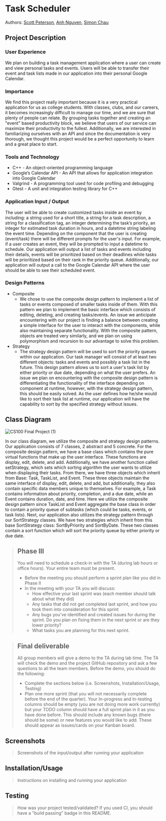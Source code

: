 # Task Scheduler
Authors: [Scott Peterson](https://github.com/scottyallenp), [Anh Nguyen](https://github.com/AnhQNguyen), [Simon Chau](https://github.com/schau1121)
 
## Project Description
### User Experience
 We plan on building a task management application where a user can create and view personal tasks and events. Users will be able to transfer their event and task lists made in our application into their personal Google Calendar.
 ### Importance
 We find this project really important because it is a very practical application for us as college students. With classes, clubs, and our careers, it becomes increasingly difficult to manage our time, and we are sure that plenty of people can relate. By grouping tasks together and creating an "event" based productivity block, we believe that users of our service can maximize their productivity to the fullest. Additionally, we are interested in familiarizing ourselves with an API and since the documentation is very thorough, we thought this project would be a perfect opportunity to learn and a great place to start.
 ### Tools and Technology
 * C++ -  An object-oriented programming language 
 * Google’s Calendar API - An API that allows for application integration into Google Calendar
 * Valgrind - A programming tool used for code profiling and debugging
 * Gtest - A unit and integration testing library for C++
 ### Application Input / Output
 The user will be able to create customized tasks inside an event by including: a string used for a short title, a string for a task description, a string for a classification tag, an integer determining the task’s priority, an integer for estimated task duration in hours, and a datetime string labeling the event time. Depending on the component that the user is creating (event/task) there will be different prompts for the user's input. For example, if a user creates an event, they will be prompted to input a datetime to schedule. Our application will output a list of tasks and events including their details, events will be prioritized based on their deadlines while tasks will be prioritized based on their rank in the priority queue. Additionally, our application will output a call to the Google Calendar API where the user should be able to see their scheduled event.
 ### Design Patterns
 * Composite
   * We chose to use the composite design pattern to implement a list of tasks or events composed of smaller tasks inside of them. With this pattern we plan to implement the basic interface which consists of editing, deleting, and creating tasks/events. An issue we anticipate encountering  with our project is finding a balance between creating a simple interface for the user to interact with the components, while also maintaining separate functionality. With the composite pattern, objects are treated very similarly, and we plan on using polymorphism and recursion to our advantage to solve this problem.
 * Strategy
   * The strategy design pattern will be used to sort the priority queues within our application. Our task manager will consist of at least two different objects: tasks and events and possibly a task list in the future. This design pattern allows us to sort a user's task list by either priority or due date, depending on what the user prefers. An issue we plan on encountering with the composite design pattern is differentiating the functionality of the interface depending on component at runtime, however, with the strategy design pattern, this should be easily solved. As the user defines how he/she would like to sort their task list at runtime, our application will have the capability to sort by the specified strategy without issues. 

## Class Diagram
 ![CS100 Final Project (1)](https://user-images.githubusercontent.com/46959736/117373457-19fd2700-ae80-11eb-9ecf-a1209d9947c0.png)
 
 In our class diagram, we utilize the composite and strategy design patterns. Our application consists of 7 classes, 2 abstract and 5 concrete. For the composite design pattern, we have a base class which contains the pure virtual functions that make up the user interface. These functions are display, edit, delete, and add. Additionally, we have another function called setStrategy, which sets which sorting algorithm the user wants to utilize when displaying their tasks. From there, we have three objects which inherit from Base: Task, TaskList, and Event. These three objects maintain the same interface of display, edit, delete, and add, but additionally, they also contain specific data members unique to themselves. For example, a Task contains information about priority, completion, and a due date, while an Event contains duration, date, and time. Here we utilize the composite design pattern since TaskList and Event aggregate the base class in order to contain a priority queue of subtasks (which could be tasks, events, or task lists). Next, our application also utilizes the strategy pattern through our SortStrategy classes. We have two strategies which inherit from this base SortStrategy class: SortByPriority and SortByDate. These two classes contain a sort function which will sort the priority queue by either priority or due date.
 
 > ## Phase III
 > You will need to schedule a check-in with the TA (during lab hours or office hours). Your entire team must be present. 
 > * Before the meeting you should perform a sprint plan like you did in Phase II
 > * In the meeting with your TA you will discuss: 
 >   - How effective your last sprint was (each member should talk about what they did)
 >   - Any tasks that did not get completed last sprint, and how you took them into consideration for this sprint
 >   - Any bugs you've identified and created issues for during the sprint. Do you plan on fixing them in the next sprint or are they lower priority?
 >   - What tasks you are planning for this next sprint.

 > ## Final deliverable
 > All group members will give a demo to the TA during lab time. The TA will check the demo and the project GitHub repository and ask a few questions to all the team members. 
 > Before the demo, you should do the following:
 > * Complete the sections below (i.e. Screenshots, Installation/Usage, Testing)
 > * Plan one more sprint (that you will not necessarily complete before the end of the quarter). Your In-progress and In-testing columns should be empty (you are not doing more work currently) but your TODO column should have a full sprint plan in it as you have done before. This should include any known bugs (there should be some) or new features you would like to add. These should appear as issues/cards on your Kanban board. 
 
 ## Screenshots
 > Screenshots of the input/output after running your application
 ## Installation/Usage
 > Instructions on installing and running your application
 ## Testing
 > How was your project tested/validated? If you used CI, you should have a "build passing" badge in this README.
 
